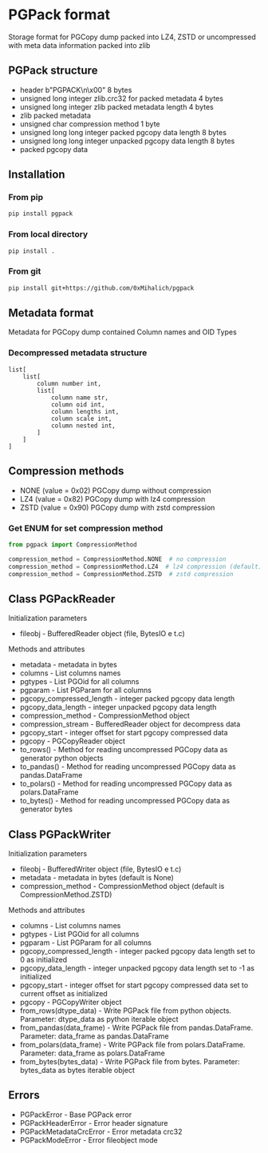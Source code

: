 # PGPack format

Storage format for PGCopy dump packed into LZ4, ZSTD or uncompressed with meta data information packed into zlib

## PGPack structure

- header b"PGPACK\n\x00" 8 bytes
- unsigned long integer zlib.crc32 for packed metadata 4 bytes
- unsigned long integer zlib packed metadata length 4 bytes
- zlib packed metadata
- unsigned char compression method 1 byte
- unsigned long long integer packed pgcopy data length 8 bytes
- unsigned long long integer unpacked pgcopy data length 8 bytes
- packed pgcopy data

## Installation

### From pip

```bash
pip install pgpack
```

### From local directory

```bash
pip install .
```

### From git

```bash
pip install git+https://github.com/0xMihalich/pgpack
```

## Metadata format

Metadata for PGCopy dump contained Column names and OID Types

### Decompressed metadata structure

```
list[
    list[
        column number int,
        list[
            column name str,
            column oid int,
            column lengths int,
            column scale int,
            column nested int,
        ]
    ]
]
```

## Compression methods

- NONE (value = 0x02) PGCopy dump without compression
- LZ4 (value = 0x82) PGCopy dump with lz4 compression
- ZSTD (value = 0x90) PGCopy dump with zstd compression

### Get ENUM for set compression method

```python
from pgpack import CompressionMethod

compression_method = CompressionMethod.NONE  # no compression
compression_method = CompressionMethod.LZ4  # lz4 compression (default)
compression_method = CompressionMethod.ZSTD  # zstd compression
```

## Class PGPackReader

Initialization parameters

- fileobj - BufferedReader object (file, BytesIO e t.c)

Methods and attributes

- metadata - metadata in bytes
- columns - List columns names
- pgtypes - List PGOid for all columns
- pgparam - List PGParam for all columns
- pgcopy_compressed_length - integer packed pgcopy data length
- pgcopy_data_length - integer unpacked pgcopy data length
- compression_method - CompressionMethod object
- compression_stream - BufferedReader object for decompress data
- pgcopy_start - integer offset for start pgcopy compressed data
- pgcopy - PGCopyReader object
- to_rows() - Method for reading uncompressed PGCopy data as generator python objects
- to_pandas() - Method for reading uncompressed PGCopy data as pandas.DataFrame
- to_polars() - Method for reading uncompressed PGCopy data as polars.DataFrame
- to_bytes() - Method for reading uncompressed PGCopy data as generator bytes

## Class PGPackWriter

Initialization parameters

- fileobj - BufferedWriter object (file, BytesIO e t.c)
- metadata - metadata in bytes (default is None)
- compression_method - CompressionMethod object (default is CompressionMethod.ZSTD)

Methods and attributes

- columns - List columns names
- pgtypes - List PGOid for all columns
- pgparam - List PGParam for all columns
- pgcopy_compressed_length - integer packed pgcopy data length set to 0 as initialized
- pgcopy_data_length - integer unpacked pgcopy data length set to -1 as initialized
- pgcopy_start - integer offset for start pgcopy compressed data set to current offset as initialized
- pgcopy - PGCopyWriter object
- from_rows(dtype_data) - Write PGPack file from python objects. Parameter: dtype_data as python iterable object
- from_pandas(data_frame) - Write PGPack file from pandas.DataFrame. Parameter: data_frame as pandas.DataFrame
- from_polars(data_frame) - Write PGPack file from polars.DataFrame. Parameter: data_frame as polars.DataFrame
- from_bytes(bytes_data) - Write PGPack file from bytes. Parameter: bytes_data as bytes iterable object

## Errors

- PGPackError - Base PGPack error
- PGPackHeaderError - Error header signature
- PGPackMetadataCrcError - Error metadata crc32
- PGPackModeError - Error fileobject mode
